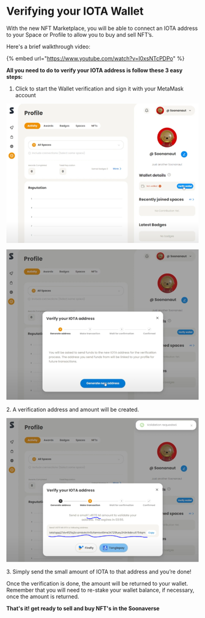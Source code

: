 # Verifying your IOTA Wallet

With the new NFT Marketplace, you will be able to connect an IOTA address to your Space or Profile to allow you to buy and sell NFT’s.



Here's a brief walkthrough video:

{% embed url="https://www.youtube.com/watch?v=I0xsNTcPDPo" %}



**All you need to do to verify your IOTA address is follow these 3 easy steps:**

1. Click to start the Wallet verification and sign it with your MetaMask account

![](<../.gitbook/assets/image (6) (1).png>)

![](<../.gitbook/assets/image (3) (1).png>)

2\. A verification address and amount will be created.

![](<../.gitbook/assets/image (7).png>)

3\. Simply send the small amount of IOTA to that address and you’re done!



Once the verification is done, the amount will be returned to your wallet. Remember that you will need to re-stake your wallet balance, if necessary, once the amount is returned.



**That's it! get ready to sell and buy NFT's in the Soonaverse**

